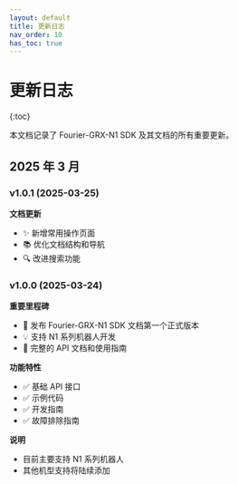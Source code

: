 ```yaml
---
layout: default
title: 更新日志
nav_order: 10
has_toc: true
---
```


# 更新日志

{:toc}

本文档记录了 Fourier-GRX-N1 SDK 及其文档的所有重要更新。

## 2025 年 3 月

### v1.0.1 (2025-03-25)

**文档更新**

- ✨ 新增常用操作页面
- 📚 优化文档结构和导航
- 🔍 改进搜索功能

### v1.0.0 (2025-03-24)

**重要里程碑**

- 🎉 发布 Fourier-GRX-N1 SDK 文档第一个正式版本
- 💡 支持 N1 系列机器人开发
- 📖 完整的 API 文档和使用指南

**功能特性**

- ✅ 基础 API 接口
- ✅ 示例代码
- ✅ 开发指南
- ✅ 故障排除指南

**说明**

- 目前主要支持 N1 系列机器人
- 其他机型支持将陆续添加
